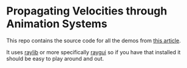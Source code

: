 # Propagating Velocities through Animation Systems

This repo contains the source code for all the demos from [this article](https://theorangeduck.com/page/propagating-velocities-through-animation-systems).

It uses [raylib](https://www.raylib.com/) or more specifically [raygui](https://github.com/raysan5/raygui) so if you have that installed it should be easy to play around and out.
